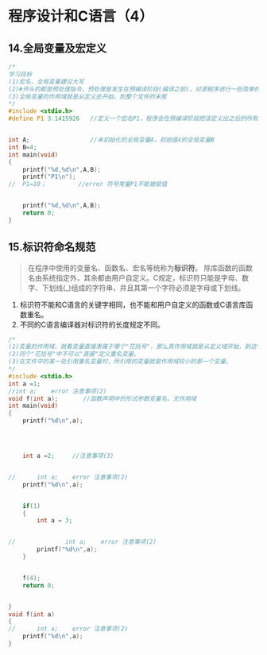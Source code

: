 # 程序设计和C语言（4）

## 14.全局变量及宏定义

```c
/*
学习目标
(1)宏名，全局变量建议大写
(2)#开头的都是预处理指令，预处理是发生在预编译阶段(编译之前)，对源程序进行一些简单的文本替换
(3)全局变量的作用域就是从定义处开始，到整个文件的末尾
*/
#include <stdio.h> 
#define P1 3.1415926   //定义一个宏名P1，程序会在预编译阶段把该定义出之后的所有的P1地方替换为3.1415926


int A;                 //未初始化的全局变量A，初始值4的全局变量B
int B=4;
int main(void)
{
	printf("%d,%d\n",A,B);
	printf("P1\n");
//	P1=10；         //error 符号常量P1不能被赋值


	printf("%d,%d\n",A,B);
	return 0;
}
```


## 15.标识符命名规范


> 在程序中使用的变量名、函数名、宏名等统称为**标识符**。
> 除库函数的函数名由系统指定外，其余都由用户自定义。C规定，标识符只能是字母、数字、下划线(_)组成的字符串，并且其第一个字符必须是字母或下划线。


1. 标识符不能和C语言的关键字相同，也不能和用户自定义的函数或C语言库函数重名。
2. 不同的C语言编译器对标识符的长度规定不同。


```c
/*
(1)变量的作用域，就看变量直接隶属于哪个"花括号"，那么其作用域就是从定义域开始，到这个"花括号"的末尾结束。
(2)同个"花括号"中不可以"直接"定义重名变量。
(3)在文件中的某一处引用重名变量时，所引用的变量就是作用域较小的那一个变量。
*/
#include <stdio.h>
int a =1;
//int a;    error 注意事项(2)
void f(int a);       //函数声明中的形式参数变量名，无作用域
int main(void)
{
	printf("%d\n",a);




	int a =2;     //注意事项(3)


//      int a;    error 注意事项(2)
	printf("%d\n",a);


	if(1)
	{
		int a = 3;


//              int a;    error 注意事项(2)
		printf("%d\n",a);
	}


	f(4);
	return 0;


}
void f(int a)
{
//      int a;    error 注意事项(2)
	printf("%d\n",a);
}
```
